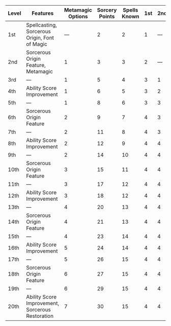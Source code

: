 | Level | Features                                         | Metamagic Options | Sorcery Points | Spells Known | 1st     | 2nd     | 3rd     | 4th     | 5th     | 6th     | 7th     | 8th     | 9th     | 10th    |
|-------|--------------------------------------------------|-------------------|----------------|--------------|---------|---------|---------|---------|---------|---------|---------|---------|---------|---------|
| 1st   | Spellcasting, Sorcerous Origin, Font of Magic    | &mdash;           | 2              | 2            | 1       | &mdash; | &mdash; | &mdash; | &mdash; | &mdash; | &mdash; | &mdash; | &mdash; | &mdash; |
| 2nd   | Sorcerous Origin Feature, Metamagic              | 1                 | 3              | 3            | 2       | &mdash; | &mdash; | &mdash; | &mdash; | &mdash; | &mdash; | &mdash; | &mdash; | &mdash; |
| 3rd   | &mdash;                                          | 1                 | 5              | 4            | 3       | 1       | &mdash; | &mdash; | &mdash; | &mdash; | &mdash; | &mdash; | &mdash; | &mdash; |
| 4th   | Ability Score Improvement                        | 1                 | 6              | 5            | 3       | 2       | &mdash; | &mdash; | &mdash; | &mdash; | &mdash; | &mdash; | &mdash; | &mdash; |
| 5th   | &mdash;                                          | 1                 | 8              | 6            | 3       | 3       | 1       | &mdash; | &mdash; | &mdash; | &mdash; | &mdash; | &mdash; | &mdash; |
| 6th   | Sorcerous Origin Feature                         | 2                 | 9              | 7            | 4       | 3       | 1       | &mdash; | &mdash; | &mdash; | &mdash; | &mdash; | &mdash; | &mdash; |
| 7th   | &mdash;                                          | 2                 | 11             | 8            | 4       | 3       | 2       | 1       | &mdash; | &mdash; | &mdash; | &mdash; | &mdash; | &mdash; |
| 8th   | Ability Score Improvement                        | 2                 | 12             | 9            | 4       | 4       | 2       | 1       | &mdash; | &mdash; | &mdash; | &mdash; | &mdash; | &mdash; |
| 9th   | &mdash;                                          | 2                 | 14             | 10           | 4       | 4       | 2       | 2       | 1       | &mdash; | &mdash; | &mdash; | &mdash; | &mdash; |
| 10th  | Sorcerous Origin Feature                         | 3                 | 15             | 11           | 4       | 4       | 3       | 2       | 1       | &mdash; | &mdash; | &mdash; | &mdash; | &mdash; |
| 11th  | &mdash;                                          | 3                 | 17             | 12           | 4       | 4       | 3       | 2       | 2       | 1       | &mdash; | &mdash; | &mdash; | &mdash; |
| 12th  | Ability Score Improvement                        | 3                 | 18             | 12           | 4       | 4       | 3       | 3       | 2       | 1       | &mdash; | &mdash; | &mdash; | &mdash; |
| 13th  | &mdash;                                          | 4                 | 20             | 13           | 4       | 4       | 3       | 3       | 2       | 1       | 1       | &mdash; | &mdash; | &mdash; |
| 14th  | Sorcerous Origin Feature                         | 4                 | 21             | 13           | 4       | 4       | 3       | 3       | 3       | 1       | 1       | &mdash; | &mdash; | &mdash; |
| 15th  | &mdash;                                          | 4                 | 23             | 14           | 4       | 4       | 3       | 3       | 3       | 1       | 1       | 1       | &mdash; | &mdash; |
| 16th  | Ability Score Improvement                        | 5                 | 24             | 14           | 4       | 4       | 3       | 3       | 3       | 2       | 1       | 1       | &mdash; | &mdash; |
| 17th  | &mdash;                                          | 5                 | 26             | 15           | 4       | 4       | 3       | 3       | 3       | 2       | 1       | 1       | 1       | &mdash; |
| 18th  | Sorcerous Origin Feature                         | 6                 | 27             | 15           | 4       | 4       | 3       | 3       | 3       | 2       | 2       | 1       | 1       | &mdash; |
| 19th  | &mdash;                                          | 6                 | 29             | 15           | 4       | 4       | 3       | 3       | 3       | 2       | 2       | 1       | 1       | 1       |
| 20th  | Ability Score Improvement, Sorcerous Restoration | 7                 | 30             | 15           | 4       | 4       | 3       | 3       | 3       | 2       | 2       | 2       | 1       | 1       |
